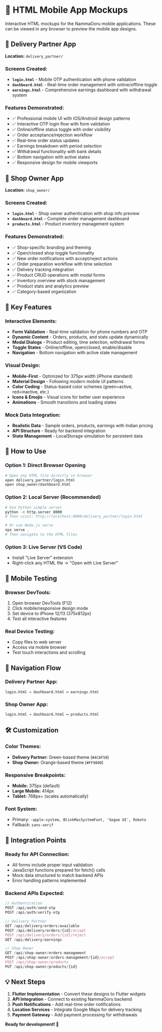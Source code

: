 # 📱 HTML Mobile App Mockups

Interactive HTML mockups for the NammaOoru mobile applications. These can be viewed in any browser to preview the mobile app designs.

## 🚚 Delivery Partner App

**Location:** `delivery_partner/`

### Screens Created:
- **`login.html`** - Mobile OTP authentication with phone validation
- **`dashboard.html`** - Real-time order management with online/offline toggle
- **`earnings.html`** - Comprehensive earnings dashboard with withdrawal system

### Features Demonstrated:
- ✅ Professional mobile UI with iOS/Android design patterns
- ✅ Interactive OTP login flow with form validation
- ✅ Online/offline status toggle with order visibility
- ✅ Order acceptance/rejection workflow
- ✅ Real-time order status updates
- ✅ Earnings breakdown with period selection
- ✅ Withdrawal functionality with bank details
- ✅ Bottom navigation with active states
- ✅ Responsive design for mobile viewports

## 🏪 Shop Owner App

**Location:** `shop_owner/`

### Screens Created:
- **`login.html`** - Shop owner authentication with shop info preview
- **`dashboard.html`** - Complete order management dashboard
- **`products.html`** - Product inventory management system

### Features Demonstrated:
- ✅ Shop-specific branding and theming
- ✅ Open/closed shop toggle functionality
- ✅ New order notifications with accept/reject actions
- ✅ Order preparation workflow with time selection
- ✅ Delivery tracking integration
- ✅ Product CRUD operations with modal forms
- ✅ Inventory overview with stock management
- ✅ Product stats and analytics preview
- ✅ Category-based organization

## 🎯 Key Features

### Interactive Elements:
- **Form Validation** - Real-time validation for phone numbers and OTP
- **Dynamic Content** - Orders, products, and stats update dynamically
- **Modal Dialogs** - Product editing, time selection, withdrawal forms
- **Toggle States** - Online/offline, open/closed, enable/disable
- **Navigation** - Bottom navigation with active state management

### Visual Design:
- **Mobile-First** - Optimized for 375px width (iPhone standard)
- **Material Design** - Following modern mobile UI patterns
- **Color Coding** - Status-based color schemes (green=active, red=inactive, etc.)
- **Icons & Emojis** - Visual icons for better user experience
- **Animations** - Smooth transitions and loading states

### Mock Data Integration:
- **Realistic Data** - Sample orders, products, earnings with Indian pricing
- **API Structure** - Ready for backend integration
- **State Management** - LocalStorage simulation for persistent data

## 🚀 How to Use

### Option 1: Direct Browser Opening
```bash
# Open any HTML file directly in browser
open delivery_partner/login.html
open shop_owner/dashboard.html
```

### Option 2: Local Server (Recommended)
```bash
# Use Python simple server
python -m http.server 8000
# Then visit: http://localhost:8000/delivery_partner/login.html

# Or use Node.js serve
npx serve .
# Then navigate to the HTML files
```

### Option 3: Live Server (VS Code)
- Install "Live Server" extension
- Right-click any HTML file → "Open with Live Server"

## 📱 Mobile Testing

### Browser DevTools:
1. Open browser DevTools (F12)
2. Click mobile/responsive design mode
3. Set device to iPhone 12/13 (375x812px)
4. Test all interactive features

### Real Device Testing:
- Copy files to web server
- Access via mobile browser
- Test touch interactions and scrolling

## 🔄 Navigation Flow

### Delivery Partner App:
```
login.html → dashboard.html ⟷ earnings.html
```

### Shop Owner App:
```
login.html → dashboard.html ⟷ products.html
```

## 🛠️ Customization

### Color Themes:
- **Delivery Partner:** Green-based theme (`#4CAF50`)
- **Shop Owner:** Orange-based theme (`#FF9800`)

### Responsive Breakpoints:
- **Mobile:** 375px (default)
- **Large Mobile:** 414px
- **Tablet:** 768px+ (scales automatically)

### Font System:
- Primary: `-apple-system, BlinkMacSystemFont, 'Segoe UI', Roboto`
- Fallback: `sans-serif`

## 🔗 Integration Points

### Ready for API Connection:
- All forms include proper input validation
- JavaScript functions prepared for fetch() calls
- Mock data structured to match backend APIs
- Error handling patterns implemented

### Backend APIs Expected:
```javascript
// Authentication
POST /api/auth/send-otp
POST /api/auth/verify-otp

// Delivery Partner
GET /api/delivery/orders/available
POST /api/delivery/orders/{id}/accept
POST /api/delivery/orders/{id}/reject
GET /api/delivery/earnings

// Shop Owner
GET /api/shop-owner/orders-management
POST /api/shop-owner/orders-management/{id}/accept
POST /api/shop-owner/products
PUT /api/shop-owner/products/{id}
```

## 💡 Next Steps

1. **Flutter Implementation** - Convert these designs to Flutter widgets
2. **API Integration** - Connect to existing NammaOoru backend
3. **Push Notifications** - Add real-time order notifications
4. **Location Services** - Integrate Google Maps for delivery tracking
5. **Payment Gateway** - Add payment processing for withdrawals

**Ready for development! 🚀**